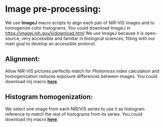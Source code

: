# Image pre-processing:

We use **ImageJ** macro scripts to align each pair of NIR-VIS images and to
homogenize color histograms. You could download ImageJ in
<https://imagej.nih.gov/ij/download.html> We use ImageJ because it is
open-source, very accessible and familiar in biological sciences,
fitting with our main goal to develop an accessible protocol.

## Alignment:

Allow NIR-VIS pictures perfectly match for *Photomoss* index calculation
and homogenization reduces exposure differences between images. You could download imj macro [**here**](https://github.com/mossmusgo/photomoss/blob/master/vignettes/vignette_ImageJ_preprocessing/Alignment_Process_Folder_v2.ijm).


## Histogram homogenization:

We select one image from each NIR/VIS series to use it as histogram
reference to match the rest of histograms from its series. You could download imj macro [**here**](https://github.com/mossmusgo/photomoss/blob/master/vignettes/vignette_ImageJ_preprocessing/Histomatch_Process_Folder.ijm).

